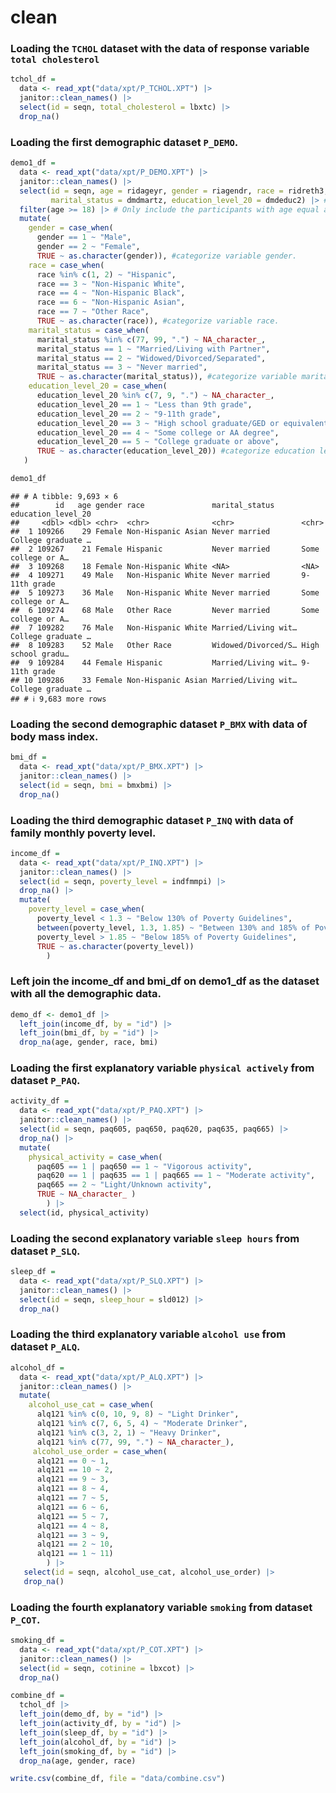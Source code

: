 clean
================

### Loading the `TCHOL` dataset with the data of response variable `total cholesterol`

``` r
tchol_df = 
  data <- read_xpt("data/xpt/P_TCHOL.XPT") |> 
  janitor::clean_names() |>
  select(id = seqn, total_cholesterol = lbxtc) |> 
  drop_na()
```

### Loading the first demographic dataset `P_DEMO`.

``` r
demo1_df = 
  data <- read_xpt("data/xpt/P_DEMO.XPT") |> 
  janitor::clean_names() |> 
  select(id = seqn, age = ridageyr, gender = riagendr, race = ridreth3, 
         marital_status = dmdmartz, education_level_20 = dmdeduc2) |> #only include the variables of id, age, gender, race, marital status, and education level.
  filter(age >= 18) |> # Only include the participants with age equal and greater than 18.
  mutate(
    gender = case_when(
      gender == 1 ~ "Male",
      gender == 2 ~ "Female",
      TRUE ~ as.character(gender)), #categorize variable gender.
    race = case_when(
      race %in% c(1, 2) ~ "Hispanic",
      race == 3 ~ "Non-Hispanic White",
      race == 4 ~ "Non-Hispanic Black",
      race == 6 ~ "Non-Hispanic Asian",
      race == 7 ~ "Other Race",
      TRUE ~ as.character(race)), #categorize variable race.
    marital_status = case_when(
      marital_status %in% c(77, 99, ".") ~ NA_character_,
      marital_status == 1 ~ "Married/Living with Partner",
      marital_status == 2 ~ "Widowed/Divorced/Separated",
      marital_status == 3 ~ "Never married",
      TRUE ~ as.character(marital_status)), #categorize variable marital status.
    education_level_20 = case_when(
      education_level_20 %in% c(7, 9, ".") ~ NA_character_,
      education_level_20 == 1 ~ "Less than 9th grade",
      education_level_20 == 2 ~ "9-11th grade",
      education_level_20 == 3 ~ "High school graduate/GED or equivalent",
      education_level_20 == 4 ~ "Some college or AA degree",
      education_level_20 == 5 ~ "College graduate or above",
      TRUE ~ as.character(education_level_20)) #categorize education level status.
   )

demo1_df
```

    ## # A tibble: 9,693 × 6
    ##        id   age gender race               marital_status      education_level_20
    ##     <dbl> <dbl> <chr>  <chr>              <chr>               <chr>             
    ##  1 109266    29 Female Non-Hispanic Asian Never married       College graduate …
    ##  2 109267    21 Female Hispanic           Never married       Some college or A…
    ##  3 109268    18 Female Non-Hispanic White <NA>                <NA>              
    ##  4 109271    49 Male   Non-Hispanic White Never married       9-11th grade      
    ##  5 109273    36 Male   Non-Hispanic White Never married       Some college or A…
    ##  6 109274    68 Male   Other Race         Never married       Some college or A…
    ##  7 109282    76 Male   Non-Hispanic White Married/Living wit… College graduate …
    ##  8 109283    52 Male   Other Race         Widowed/Divorced/S… High school gradu…
    ##  9 109284    44 Female Hispanic           Married/Living wit… 9-11th grade      
    ## 10 109286    33 Female Non-Hispanic Asian Married/Living wit… College graduate …
    ## # ℹ 9,683 more rows

### Loading the second demographic dataset `P_BMX` with data of body mass index.

``` r
bmi_df = 
  data <- read_xpt("data/xpt/P_BMX.XPT") |> 
  janitor::clean_names() |>
  select(id = seqn, bmi = bmxbmi) |> 
  drop_na()
```

### Loading the third demographic dataset `P_INQ` with data of family monthly poverty level.

``` r
income_df = 
  data <- read_xpt("data/xpt/P_INQ.XPT") |> 
  janitor::clean_names() |>
  select(id = seqn, poverty_level = indfmmpi) |> 
  drop_na() |> 
  mutate(
    poverty_level = case_when(
      poverty_level < 1.3 ~ "Below 130% of Poverty Guidelines",
      between(poverty_level, 1.3, 1.85) ~ "Between 130% and 185% of Poverty Guidelines",
      poverty_level > 1.85 ~ "Below 185% of Poverty Guidelines",
      TRUE ~ as.character(poverty_level))
        )
```

### Left join the income_df and bmi_df on demo1_df as the dataset with all the demographic data.

``` r
demo_df <- demo1_df |> 
  left_join(income_df, by = "id") |> 
  left_join(bmi_df, by = "id") |> 
  drop_na(age, gender, race, bmi) 
```

### Loading the first explanatory variable `physical actively` from dataset `P_PAQ`.

``` r
activity_df = 
  data <- read_xpt("data/xpt/P_PAQ.XPT") |> 
  janitor::clean_names() |>
  select(id = seqn, paq605, paq650, paq620, paq635, paq665) |> 
  drop_na() |> 
  mutate(
    physical_activity = case_when(
      paq605 == 1 | paq650 == 1 ~ "Vigorous activity",
      paq620 == 1 | paq635 == 1 | paq665 == 1 ~ "Moderate activity",
      paq665 == 2 ~ "Light/Unknown activity",
      TRUE ~ NA_character_ )
        ) |> 
  select(id, physical_activity)
```

### Loading the second explanatory variable `sleep hours` from dataset `P_SLQ`.

``` r
sleep_df = 
  data <- read_xpt("data/xpt/P_SLQ.XPT") |> 
  janitor::clean_names() |>
  select(id = seqn, sleep_hour = sld012) |> 
  drop_na()
```

### Loading the third explanatory variable `alcohol use` from dataset `P_ALQ`.

``` r
alcohol_df = 
  data <- read_xpt("data/xpt/P_ALQ.XPT") |> 
  janitor::clean_names() |>
  mutate(
    alcohol_use_cat = case_when(
      alq121 %in% c(0, 10, 9, 8) ~ "Light Drinker",
      alq121 %in% c(7, 6, 5, 4) ~ "Moderate Drinker",
      alq121 %in% c(3, 2, 1) ~ "Heavy Drinker",
      alq121 %in% c(77, 99, ".") ~ NA_character_),
     alcohol_use_order = case_when(
      alq121 == 0 ~ 1,
      alq121 == 10 ~ 2,
      alq121 == 9 ~ 3,
      alq121 == 8 ~ 4,
      alq121 == 7 ~ 5,
      alq121 == 6 ~ 6,
      alq121 == 5 ~ 7,
      alq121 == 4 ~ 8,
      alq121 == 3 ~ 9,
      alq121 == 2 ~ 10,
      alq121 == 1 ~ 11)
        ) |> 
   select(id = seqn, alcohol_use_cat, alcohol_use_order) |> 
   drop_na()
```

### Loading the fourth explanatory variable `smoking` from dataset `P_COT`.

``` r
smoking_df = 
  data <- read_xpt("data/xpt/P_COT.XPT") |> 
  janitor::clean_names() |>
  select(id = seqn, cotinine = lbxcot) |> 
  drop_na()
```

``` r
combine_df = 
  tchol_df |> 
  left_join(demo_df, by = "id") |>
  left_join(activity_df, by = "id") |>
  left_join(sleep_df, by = "id") |>
  left_join(alcohol_df, by = "id") |>
  left_join(smoking_df, by = "id") |> 
  drop_na(age, gender, race)

write.csv(combine_df, file = "data/combine.csv")
```
